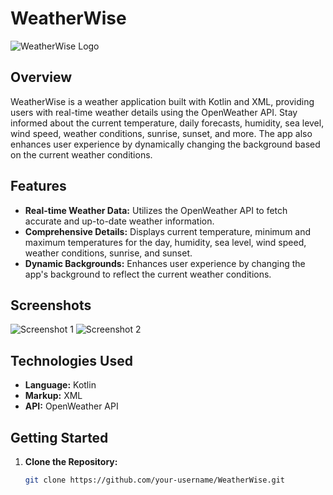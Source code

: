 # WeatherWise

![WeatherWise Logo](path/to/your/logo.png)

## Overview

WeatherWise is a weather application built with Kotlin and XML, providing users with real-time weather details using the OpenWeather API. Stay informed about the current temperature, daily forecasts, humidity, sea level, wind speed, weather conditions, sunrise, sunset, and more. The app also enhances user experience by dynamically changing the background based on the current weather conditions.

## Features

- **Real-time Weather Data:** Utilizes the OpenWeather API to fetch accurate and up-to-date weather information.
- **Comprehensive Details:** Displays current temperature, minimum and maximum temperatures for the day, humidity, sea level, wind speed, weather conditions, sunrise, and sunset.
- **Dynamic Backgrounds:** Enhances user experience by changing the app's background to reflect the current weather conditions.

## Screenshots

![Screenshot 1](path/to/screenshot1.png)
![Screenshot 2](path/to/screenshot2.png)

## Technologies Used

- **Language:** Kotlin
- **Markup:** XML
- **API:** OpenWeather API

## Getting Started

1. **Clone the Repository:**
   ```bash
   git clone https://github.com/your-username/WeatherWise.git
